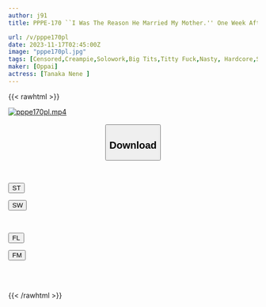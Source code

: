 ```yaml
---
author: j91
title: PPPE-170 ``I Was The Reason He Married My Mother.'' One Week After My Wife Returned Home, My Precocious Big-breasted Stepchild Was Trained With An Unparalleled Dick. Nene Tanaka

url: /v/pppe170pl
date: 2023-11-17T02:45:00Z
image: "pppe170pl.jpg"
tags: [Censored,Creampie,Solowork,Big Tits,Titty Fuck,Nasty, Hardcore,Squirting	 ]
maker: [Oppai]
actress: [Tanaka Nene ]
---
```



{{< rawhtml >}}

<div class="video" data-videoid="xg8DjX1z14hDeD">
    <a href="javascript:;">
        <img src="https://my.j91.asia/v/pppe170pl/pppe170pl.jpg" width="WIDTH" height="HEIGHT" alt="pppe170pl.mp4" loading="lazy">
    </a>
</div>

<script type="text/javascript" src="https://j91.asia/asset/on-demand-st.js"></script>

<br>
  <link rel="stylesheet" href="https://j91.asia/asset/bs5.css">
  
  <center>
  <button class="btn btn-primary" type="button" data-bs-toggle="collapse" data-bs-target=".multi-collapse" aria-expanded="false" aria-controls="multiCollapseExample1 multiCollapseExample2"><h2>Download</h2></button></center>
</p>
<div class="row">
  <div class="col">
    <div class="collapse multi-collapse" id="multiCollapseExample1">
      <div class="card card-body">
	      	      <br>
<div class="buttons">  
<p><a href="https://streamtape.to/v/xg8DjX1z14hDeD" target="_blank"><button class="btn-hover color-3"><i class="fa fa-download"></i> ST</button></a></p>
<p><a href="https://sfastwish.com/gvuakqskme2a" target="_blank"><button class="btn-hover color-2"><i class="fa fa-download"></i> SW</button></a></p></div>
    </div>
  </div>
</div>
  <div class="col">
    <div class="collapse multi-collapse" id="multiCollapseExample2">
      <div class="card card-body">
	      <br>
<div class="buttons">
<p><a href="javascript:;" target="_blank"><button class="btn-hover color-9"><i class="fa fa-download"></i> FL</button></a></p>
<p><a href="javascript:;" target="_blank"><button class="btn-hover color-8"><i class="fa fa-download"></i> FM</button></a></p></div>
<br><br>
      </div>
    </div>
  </div>
</div>

{{< /rawhtml >}}
